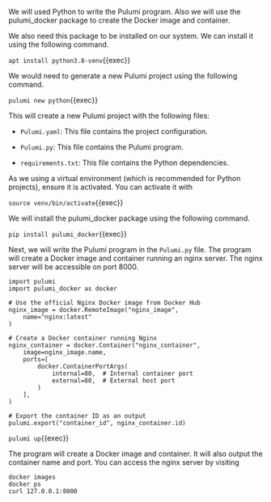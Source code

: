 We will used Python to write the Pulumi program. Also we will use the pulumi_docker package to create the Docker image and container.

We also need this package to be installed on our system. We can install it using the following command.

`apt install python3.8-venv`{{exec}}






We would need to generate a new Pulumi project using the following command.

`pulumi new python`{{exec}}

This will create a new Pulumi project with the following files:

- `Pulumi.yaml`: This file contains the project configuration.

- `Pulumi.py`: This file contains the Pulumi program.

- `requirements.txt`: This file contains the Python dependencies.

As we using a virtual environment (which is recommended for Python projects), ensure it is activated. You can activate it with

`source venv/bin/activate`{{exec}}

We will install the pulumi_docker package using the following command.

`pip install pulumi_docker`{{exec}}

Next, we will write the Pulumi program in the `Pulumi.py` file. The program will create a Docker image and container running an nginx server. The nginx server will be accessible on port 8000.

```
import pulumi
import pulumi_docker as docker

# Use the official Nginx Docker image from Docker Hub
nginx_image = docker.RemoteImage("nginx_image",
    name="nginx:latest"
)

# Create a Docker container running Nginx
nginx_container = docker.Container("nginx_container",
    image=nginx_image.name,
    ports=[
        docker.ContainerPortArgs(
            internal=80,  # Internal container port
            external=80,  # External host port
        )
    ],
)

# Export the container ID as an output
pulumi.export("container_id", nginx_container.id)
```

`pulumi up`{{exec}}

The program will create a Docker image and container. It will also output the container name and port. You can access the nginx server by visiting 

```
docker images
docker ps
curl 127.0.0.1:8000
```


